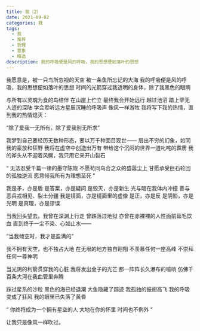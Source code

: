 ```yaml
---
title: 我（2）
date: 2021-09-02
categories: 我
tags:
  - 我
  - 推荐
  - 哲理
  - 意象
  - 精选
description: 我的呼吸便是风的呼吸，我的思想便如落叶的思想
---
```


我愿意是，被一只鸟所忽视的天空
被一条鱼所忘记的大海
我的呼吸便是风的呼吸，我的思想便如落叶的思想
时间的光箭穿过我透明的身体，除了我黑色的眼睛

与所有以灵魂为食的鸟结伴
在山崖上伫立
最终我会开始远行
越过池沼
踏上罕无人迹的深陆
学会聆听远方星辰沉睡的呼吸声
像风一样游牧
我将写下我的热情，直到我的热情熄灭：

“除了爱我一无所有，除了爱我别无所求”

我梦到自己要经历无数种形态，要以万千种面目现世——
层出不穷的幻象，如同我的豪放和狂野
我将在虚空中创造出万有
带给这个沉闷的世界一道叱咤的霹雳
我的斧头从不迎着风劈，我只用它来开山裂石

“
无法忍受千篇一律的墨守陈规
不愿苟同乌合之众的盛嚣尘上
甘愿承受巨石轮回的孤独逆流
愿意倾我所有为理想至死
”

我是矛，亦是盾
是答案，亦是疑问
是毁灭，亦是新生
光与暗在我体内冲撞
善与恶兵戎相见、裂土分疆
我是镜面，亦是镜面里的虚像
是正，亦是反
是阴影，亦是光明
是真理，亦是谬误

当我回头望去。我曾在深渊上行走
曾跌落过地狱
亦曾在赤裸裸的人性面前茹毛饮血
直到终于一尘不染、心如止水——

“当我倾空时，我才是盈满的”

我不拥有天空，也不独占大地
在无垠的地方独自翱翔
不羡慕任何一座高峰
不崇拜任何一尊神明

当光阴的利箭贯穿我的心脏
我将发出金子的光芒
那一阵阵长久瀑布的喧响
仿佛千百条大河在我血管里奔腾

踩过星系的沙粒
黑色的海已经退潮
大鱼隐藏了踪迹
我孤独的振翅高飞
我的呼吸变成了狂风
我的眼里已失落了黄昏

“
你终将成为一个拥有星空的人
大地在你的怀里
时间也不例外
”

让我只是像风一样吹过。
